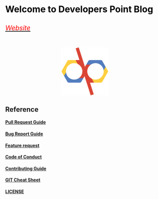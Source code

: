 <h1 style='text-decoration: none; color: black;'> Welcome to <a style='text-decoration: none; color: black;' href="https://developerspoint-org.github.io/developerspoint.github.io/">Developers Point Blog</a></h1>

<a href="https://blog.developerspoint.org/"><h6 style="color: red;">Website</h6></a>
---
<div style="text-align:center"><img src="https://github.com/developerspoint-org/developerspoint.github.io/blob/ravi/assets/img/icons/apple-touch-icon-152x152.png" /></div>

## Reference
#### [Pull Request Guide](.github/PULL_REQUEST_TEMPLATE/pull_request_template.md)
#### [Bug Report Guide](.github/ISSUE_TEMPLATE/bug_report.md)
#### [Feature request](.github/ISSUE_TEMPLATE/feature_request.md)
#### [Code of Conduct](CODE_OF_CONDUCT.md)
#### [Contributing Guide](CONTRIBUTING.md)
#### [GIT Cheat Sheet](https://education.github.com/git-cheat-sheet-education.pdf)
#### [LICENSE](LICENSE)
